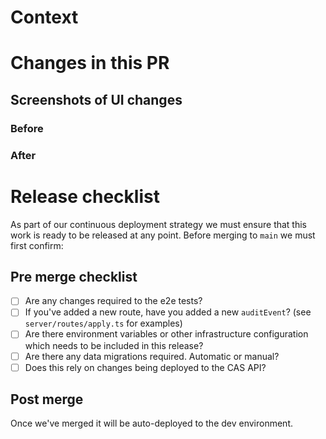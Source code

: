 # Context

<!-- Is there a JIRA ticket you can link to? -->
<!-- Do you need to add any environment variables? -->
<!-- Is an ADR required? An ADR should be added if this PR introduces a change to the architecture. -->

# Changes in this PR

## Screenshots of UI changes

### Before

### After

# Release checklist

As part of our continuous deployment strategy we must ensure that this work is
ready to be released at any point. Before merging to `main` we must first
confirm:

## Pre merge checklist

- [ ] Are any changes required to the e2e tests?
- [ ] If you've added a new route, have you added a new
  `auditEvent`? (see `server/routes/apply.ts` for examples)
- [ ] Are there environment variables or other infrastructure configuration which needs to be included in this release?
- [ ] Are there any data migrations required. Automatic or manual?
- [ ] Does this rely on changes being deployed to the CAS API?

## Post merge

Once we've merged it will be auto-deployed to the dev environment.
